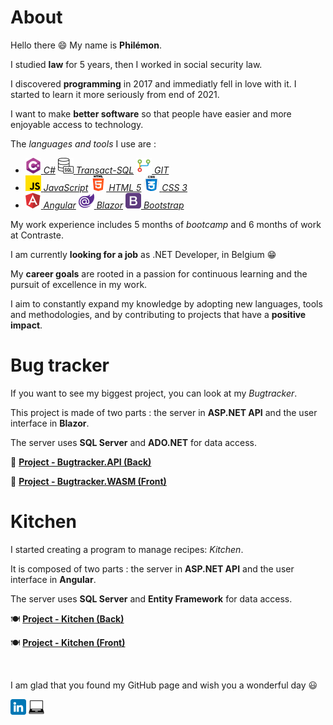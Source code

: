 # About

Hello there 😄 My name is **Philémon**.

I studied **law** for 5 years, then I worked in social security law.

I discovered **programming** in 2017 and immediatly fell in love with it. I started to learn it more seriously from end of 2021.

I want to make **better software** so that people have easier and more enjoyable access to technology.

The _languages and tools_ I use are :

- [![C#](/csharp.png) _C#_](<https://en.wikipedia.org/wiki/C_Sharp_(programming_language)>) [![Transact-SQL](/sql.png) _Transact-SQL_](https://en.wikipedia.org/wiki/Transact-SQL) [![GIT](/git.png) _GIT_](https://en.wikipedia.org/wiki/Git)
- [![JavaScript](/js.png) _JavaScript_](https://en.wikipedia.org/wiki/JavaScript) [![HTML](/html.png) _HTML 5_](https://en.wikipedia.org/wiki/HTML) [![CSS](/css.png) _CSS 3_](https://en.wikipedia.org/wiki/CSS)
- [![Angular](/angular.png) _Angular_](<https://en.wikipedia.org/wiki/Angular_(web_framework)>) [![Blazor](/blazor.png) _Blazor_](https://en.wikipedia.org/wiki/Blazor) [![Bootstrap](/bootstrap.png) _Bootstrap_](<https://en.wikipedia.org/wiki/Bootstrap_(front-end_framework)>)

My work experience includes 5 months of _bootcamp_ and 6 months of work at Contraste.

I am currently **looking for a job** as .NET Developer, in Belgium 😁

My **career goals** are rooted in a passion for continuous learning and the pursuit of excellence in my work.

I aim to constantly expand my knowledge by adopting new languages, tools and methodologies, and by contributing to projects that have a **positive impact**.

# Bug tracker

If you want to see my biggest project, you can look at my _Bugtracker_.

This project is made of two parts : the server in **ASP.NET API** and the user interface in **Blazor**.

The server uses **SQL Server** and **ADO.NET** for data access.

🐞 **[Project - Bugtracker.API (Back)](https://github.com/PhilemonPhilippin/Bugtracker.API-repo)**

🐞 **[Project - Bugtracker.WASM (Front)](https://github.com/PhilemonPhilippin/Bugtracker.WASM-repo)**

# Kitchen

I started creating a program to manage recipes: _Kitchen_.

It is composed of two parts : the server in **ASP.NET API** and the user interface in **Angular**.

The server uses **SQL Server** and **Entity Framework** for data access.

🍽️ **[Project - Kitchen (Back)](https://github.com/PhilemonPhilippin/Kitchen-repo)**

🍽️ **[Project - Kitchen (Front)](https://github.com/PhilemonPhilippin/KitchenNG-repo)**

<br/>

I am glad that you found my GitHub page and wish you a wonderful day 😃

[![LinkedIn - Philémon Philippin](/linkedin.png)](https://www.linkedin.com/in/philemonphilippin/)
[![Personnal Website - Philémon Philippin](/philemonphilippinwebsite.png)](https://philemonphilippin.github.io/)
